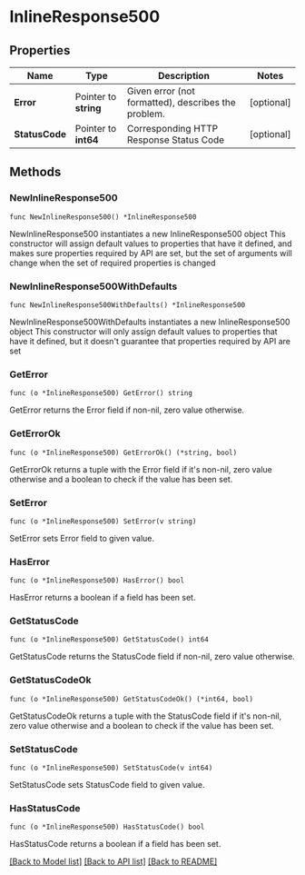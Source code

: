 # InlineResponse500

## Properties

Name | Type | Description | Notes
------------ | ------------- | ------------- | -------------
**Error** | Pointer to **string** | Given error (not formatted), describes the problem. | [optional] 
**StatusCode** | Pointer to **int64** | Corresponding HTTP Response Status Code | [optional] 

## Methods

### NewInlineResponse500

`func NewInlineResponse500() *InlineResponse500`

NewInlineResponse500 instantiates a new InlineResponse500 object
This constructor will assign default values to properties that have it defined,
and makes sure properties required by API are set, but the set of arguments
will change when the set of required properties is changed

### NewInlineResponse500WithDefaults

`func NewInlineResponse500WithDefaults() *InlineResponse500`

NewInlineResponse500WithDefaults instantiates a new InlineResponse500 object
This constructor will only assign default values to properties that have it defined,
but it doesn't guarantee that properties required by API are set

### GetError

`func (o *InlineResponse500) GetError() string`

GetError returns the Error field if non-nil, zero value otherwise.

### GetErrorOk

`func (o *InlineResponse500) GetErrorOk() (*string, bool)`

GetErrorOk returns a tuple with the Error field if it's non-nil, zero value otherwise
and a boolean to check if the value has been set.

### SetError

`func (o *InlineResponse500) SetError(v string)`

SetError sets Error field to given value.

### HasError

`func (o *InlineResponse500) HasError() bool`

HasError returns a boolean if a field has been set.

### GetStatusCode

`func (o *InlineResponse500) GetStatusCode() int64`

GetStatusCode returns the StatusCode field if non-nil, zero value otherwise.

### GetStatusCodeOk

`func (o *InlineResponse500) GetStatusCodeOk() (*int64, bool)`

GetStatusCodeOk returns a tuple with the StatusCode field if it's non-nil, zero value otherwise
and a boolean to check if the value has been set.

### SetStatusCode

`func (o *InlineResponse500) SetStatusCode(v int64)`

SetStatusCode sets StatusCode field to given value.

### HasStatusCode

`func (o *InlineResponse500) HasStatusCode() bool`

HasStatusCode returns a boolean if a field has been set.


[[Back to Model list]](../README.md#documentation-for-models) [[Back to API list]](../README.md#documentation-for-api-endpoints) [[Back to README]](../README.md)


